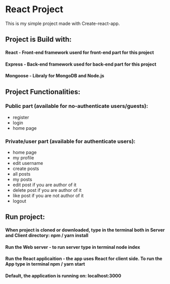 # React Project 
This is my simple project made with Create-react-app.

## Project is Build with:
#### React - Front-end framework userd for front-end part for this project
#### Express - Back-end framework  used for back-end part for this project
#### Mongoose - Libraly for MongoDB and Node.js


## Project Functionalities:

### Public part (available for no-authenticate users/guests):
- register
- login 
- home page

### Private/user part (available for authenticate users):
- home page
- my profile
- edit username
- create posts
- all posts
- my posts
- edit post if you are author of it
- delete post if you are author of it
- like post if you are not author of it
- logout


## Run project:
#### When project is cloned or downloaded, type in the terminal both in Server and Client directory: **npm / yarn install**
#### Run the Web server - to run server type in terminal **node index**
#### Run the React applicaition - the app uses React for client side. To run the App type in terminal **npm / yarn start**
#### Default, the application is running on: localhost:3000
